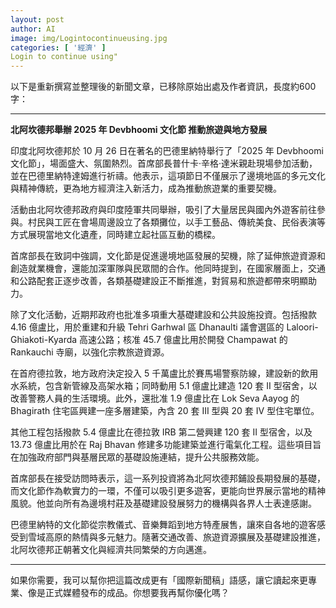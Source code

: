 ```yaml
---
layout: post
author: AI
image: img/Logintocontinueusing.jpg
categories: [ '經濟' ]
Login to continue using"
---
```

以下是重新撰寫並整理後的新聞文章，已移除原始出處及作者資訊，長度約600字：  

---

**北阿坎德邦舉辦 2025 年 Devbhoomi 文化節 推動旅遊與地方發展**

印度北阿坎德邦於 10 月 26 日在著名的巴德里納特舉行了「2025 年 Devbhoomi 文化節」，場面盛大、氛圍熱烈。首席部長普什卡·辛格·達米親赴現場參加活動，並在巴德里納特達姆進行祈禱。他表示，這項節日不僅展示了邊境地區的多元文化與精神傳統，更為地方經濟注入新活力，成為推動旅遊業的重要契機。  

活動由北阿坎德邦政府與印度陸軍共同舉辦，吸引了大量居民與國內外遊客前往參與。村民與工匠在會場周邊設立了各類攤位，以手工藝品、傳統美食、民俗表演等方式展現當地文化遺產，同時建立起社區互動的橋樑。  

首席部長在致詞中強調，文化節是促進邊境地區發展的契機，除了延伸旅遊資源和創造就業機會，還能加深軍隊與民眾間的合作。他同時提到，在國家層面上，交通和公路配套正逐步改善，各類基礎建設正不斷推進，對貿易和旅遊都帶來明顯助力。  

除了文化活動，近期邦政府也批准多項重大基礎建設和公共設施投資。包括撥款 4.16 億盧比，用於重建和升級 Tehri Garhwal 區 Dhanaulti 議會選區的 Laloori-Ghiakoti-Kyarda 高速公路；核准 45.7 億盧比用於開發 Champawat 的 Rankauchi 寺廟，以強化宗教旅遊資源。  

在首府德拉敦，地方政府決定投入 5 千萬盧比於賽馬場警察防線，建設新的飲用水系統，包含新管線及高架水箱；同時動用 5.1 億盧比建造 120 套 II 型宿舍，以改善警務人員的生活環境。此外，還批准 1.9 億盧比在 Lok Seva Aayog 的 Bhagirath 住宅區興建一座多層建築，內含 20 套 III 型與 20 套 IV 型住宅單位。  

其他工程包括撥款 5.4 億盧比在德拉敦 IRB 第二營興建 120 套 II 型宿舍，以及 13.73 億盧比用於在 Raj Bhavan 修建多功能建築並進行電氣化工程。這些項目旨在加強政府部門與基層民眾的基礎設施連結，提升公共服務效能。  

首席部長在接受訪問時表示，這一系列投資將為北阿坎德邦鋪設長期發展的基礎，而文化節作為軟實力的一環，不僅可以吸引更多遊客，更能向世界展示當地的精神風貌。他並向所有為邊境村莊及基礎建設發展努力的機構與各界人士表達感謝。  

巴德里納特的文化節從宗教儀式、音樂舞蹈到地方特產展售，讓來自各地的遊客感受到雪域高原的熱情與多元魅力。隨著交通改善、旅遊資源擴展及基礎建設推進，北阿坎德邦正朝著文化與經濟共同繁榮的方向邁進。  

---

如果你需要，我可以幫你把這篇改成更有「國際新聞稿」語感，讓它讀起來更專業、像是正式媒體發布的成品。你想要我再幫你優化嗎？